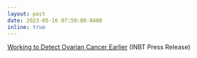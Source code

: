 ```yaml
---
layout: post
date: 2023-05-16 07:59:00-0400
inline: true
---
```


<a href="https://inbt.jhu.edu/working-to-detect-ovarian-cancer-earlier/">Working to Detect Ovarian Cancer Earlier</a> (INBT Press Release)
